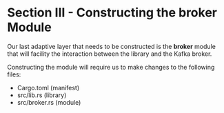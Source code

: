 # Section III - Constructing the broker Module

Our last adaptive layer that needs to be constructed is the **broker** module that will facility the interaction between the library and the Kafka broker.

Constructing the module will require us to make changes to the following files:

* Cargo.toml \(manifest\)
* src/lib.rs \(library\)
* src/broker.rs \(module\)


